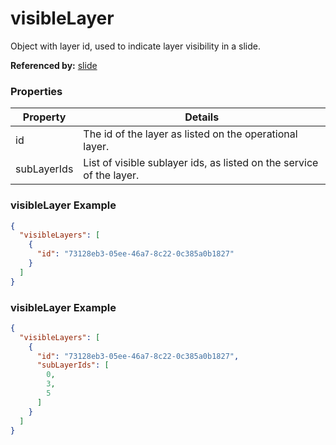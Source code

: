 # visibleLayer

Object with layer id, used to indicate layer visibility in a slide.

**Referenced by:** [slide](slide.md)

### Properties

| Property | Details
| --- | ---
| id | The id of the layer as listed on the operational layer.
| subLayerIds | List of visible sublayer ids, as listed on the service of the layer.


### visibleLayer Example

```json
{
  "visibleLayers": [
    {
      "id": "73128eb3-05ee-46a7-8c22-0c385a0b1827"
    }
  ]
}
```
### visibleLayer Example

```json
{
  "visibleLayers": [
    {
      "id": "73128eb3-05ee-46a7-8c22-0c385a0b1827",
      "subLayerIds": [
        0,
        3,
        5
      ]
    }
  ]
}
```

